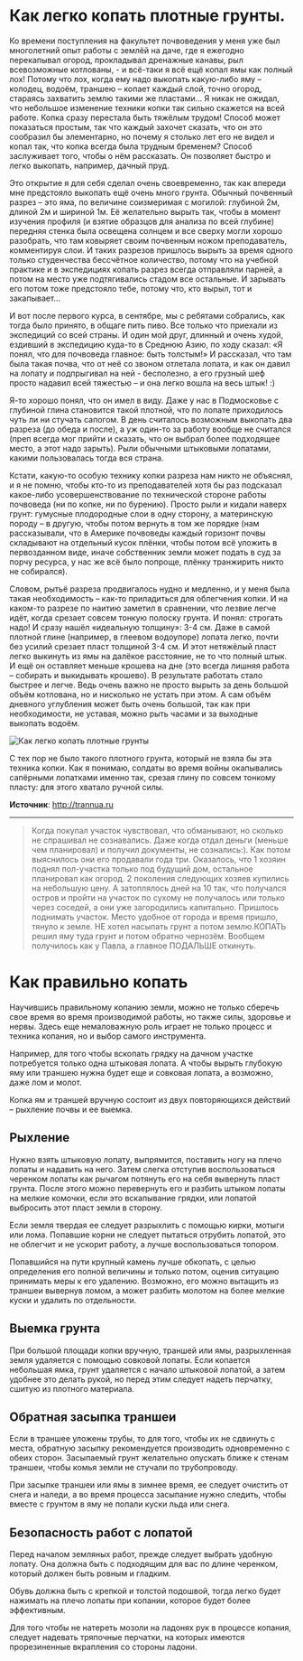 # Как легко копать плотные грунты.
Ко времени поступления на факультет почвоведения у меня уже был многолетний опыт работы с землёй на даче, где я ежегодно перекапывал огород, прокладывал дренажные канавы, рыл всевозможные котлованы, - и всё-таки я всё ещё копал ямы как полный лох! Потому что лох, когда ему надо выкопать какую-либо яму – колодец, водоём, траншею – копает каждый слой, точно огород, стараясь захватить землю такими же пластами… Я никак не ожидал, что небольшое изменение техники копки так сильно скажется на всей работе. Копка сразу перестала быть тяжёлым трудом! Способ может показаться простым, так что каждый захочет сказать, что он это сообразил бы элементарно, но почему я столько лет его не видел и копал так, что копка всегда была трудным бременем? Способ заслуживает того, чтобы о нём рассказать. Он позволяет быстро и легко выкопать, например, дачный пруд.

Это открытие я для себя сделал очень своевременно, так как впереди мне предстояло выкопать ещё очень много грунта. Обычный почвенный разрез – это яма, по величине соизмеримая с могилой: глубиной 2м, длиной 2м и шириной 1м. Её желательно вырыть так, чтобы в момент изучения профиля (и взятие образцов для анализа по всей глубине) передняя стенка была освещена солнцем и все сверху могли хорошо разобрать, что там ковыряет своим почвенным ножом преподаватель, комментируя слои. И таких разрезов пришлось вырыть за время одного только студенчества бессчётное количество, потому что на учебной практике и в экспедициях копать разрез всегда отправляли парней, а потом на место уже подтягивались стадом все остальные. И зарывать его потом тоже предстояло тебе, потому что, кто вырыл, тот и закапывает…

И вот после первого курса, в сентябре, мы с ребятами собрались, как тогда было принято, в общаге пить пиво. Все только что приехали из экспедиций со всей страны. И один мой друг, длинный и очень худой, ездивший в экспедицию куда-то в Среднюю Азию, по ходу сказал: «Я понял, что для почвоведа главное: быть толстым!» И рассказал, что там была такая почва, что от неё со звоном отлетала лопата, и как он давил на лопату и подпрыгивал на ней - бесполезно, а его грузный шеф просто надавил всей тяжестью – и она легко вошла на весь штык! :)

Я-то хорошо понял, что он имел в виду. Даже у нас в Подмосковье с глубиной глина становится такой плотной, что по лопате приходилось чуть ли ни стучать сапогом. В день считалось возможным выкопать два разреза (до обеда и после), а уж один-то за работу вообще не считался (преп всегда мог прийти и сказать, что он выбрал более подходящее место, а этот надо зарыть). Рыли обычными штыковыми лопатами, какими пользовалась тогда вся страна.

Кстати, какую-то особую технику копки разреза нам никто не объяснял, и я не помню, чтобы кто-то из преподавателей хотя бы раз подсказал какое-либо усовершенствование по технической стороне работы почвоведа (ни по копке, ни по бурению). Просто рыли и кидали наверх грунт: гумусные плодородные слои в одну сторону, а материнскую породу – в другую, чтобы потом вернуть в том же порядке (нам рассказывали, что в Америке почвоведы каждый горизонт почвы складывают на отдельный кусок плёнки, чтобы потом всё уложить в первозданном виде, иначе собственник земли может подать в суд за порчу ресурса, у нас же всё было попроще, плёнку транжирить никто не собирался).

Словом, рытьё разреза продвигалось нудно и медленно, и у меня была такая необходимость – как-то приладиться для облегчения копки. И на каком-то разрезе по наитию заметил в сравнении, что лезвие легче идёт, когда срезает совсем тонкую полоску грунта. И понял: строгать надо! И сразу нашёл «идеальную толщину»: 3-4 см. Даже в самой плотной глине (например, в глеевом водоупоре) лопата легко, почти без усилий срезает пласт толщиной 3-4 см. И этот нетяжёлый пласт легко выкинуть из ямы на далёкое расстояние, не то что полный штык. И ещё он оставляет меньше крошева на дне (это всегда лишняя работа – собирать и выкидывать крошево). В результате работать стало быстрее и легче. Ведь очень важно не просто вырыть за день большой объём котлована, но и нисколько не устать при этом. А сам объём дневного углубления может быть очень большой, так как при необходимости, не уставая, можно рыть часами и за выходные выкопать водоём.

![Как легко копать плотные грунты](/images/Village/easy_hard_grunt.jpg 'Как легко копать плотные грунты')

С тех пор не было такого плотного грунта, который не взяла бы эта техника копки. Как я понимаю, солдаты во время войны окапывались сапёрными лопатками именно так, срезая глину по совсем тонкому пласту: для этого хватало ручной силы.

**Источник**: http://trannua.ru

---
> Когда покупал участок чувствовал, что обманывают, но сколько не спрашивал не сознавались. Даже когда отдал деньги (меньше чем планировал) и получил документы, не сознались:). Как потом выяснилось они его продавали года три. Оказалось, что 1 хозяин поднял пол-участка только под будущий дом, остальное планировал как огород. 2 поколения следующих хозяев купились на небольшую цену. А затоплялось дней на 10 так, что получался остров и пройти на участок по сухому не получалось или только через соседей, а они уже загородились капитально. Пришлось поднимать участок. Место удобное от города и время пришло, тянуло к земле. НЕ хотел насыпать грунт а потом землю.КОПАТЬ решил яму туда грунт и потом обратно чернозём. Вообщем получилось как у Павла, а главное ПОДАЛЬШЕ откинуть.

# Как правильно копать
Научившись правильному копанию земли, можно не только сберечь свое время во время производимой работы, но также силы, здоровье и нервы. Здесь еще немаловажную роль играет не только процесс и техника копания, но и выбор самого инструмента.

Например, для того чтобы вскопать грядку на дачном участке потребуется только одна штыковая лопата. А чтобы вырыть глубокую яму или траншею нужна будет еще и совковая лопата, а возможно, даже лом и молот.

Копка ям и траншей вручную состоит из двух повторяющихся действий – рыхление почвы и ее выемка.

## Рыхление

Нужно взять штыковую лопату, выпрямится, поставить ногу на плечо лопаты и надавить на него. Затем слегка отступив воспользоваться черенком лопаты как рычагом потянуть его на себя вывернуть пласт грунта. После этого можно перевернуть его и разбить штыком лопаты на мелкие комочки, если это вскапывание грядки, или лопатой выбросить этот пласт земли в сторону.

Если земля твердая ее следует разрыхлить с помощью кирки, мотыги или лома. Попавшие корни не следует пытаться отрубить лопатой, это не облегчит и не ускорит работу, а лучше воспользоваться топором.

Попавшийся на пути крупный камень лучше обкопать, с целью определения его полной величины и только потом, оценив ситуацию принимать меры к его удалению. Возможно, его можно вытащить из траншеи вывернув ломом, а может разбить молотом на более мелкие куски и удалить по отдельности.

## Выемка грунта

При большой площади копки вручную, траншей или ямы, разрыхленная земля удаляется с помощью совковой лопаты. Если копается небольшая ямка, грунт удаляется с начало штыковой лопатой, а затем удобнее это делать рукой, но перед этим следует надеть перчатку, сшитую из плотного материала.

## Обратная засыпка траншеи

Если в траншее уложены трубы, то для того, чтобы их не сдвинуть с места, обратную засыпку рекомендуется производить одновременно с обеих сторон. Засыпаемый грунт желательно опускать ближе к стенам траншеи, чтобы комья земли не стучали по трубопроводу.

При засыпке траншеи или ямы в зимнее время, ее следует очистить от снега и наледи, а во время процесса засыпание нужно следить, чтобы вместе с грунтом в яму не попали куски льда или снега.

## Безопасность работ с лопатой

Перед началом земляных работ, прежде следует выбрать удобную лопату. Она должна быть с подходящим для вас по длине черенком, который должен быть ровным и гладким.

Обувь должна быть с крепкой и толстой подошвой, тогда легко будет нажимать на плечо лопаты при копании, которое будет более эффективным.

Для того чтобы не натереть мозоли на ладонях рук в процессе копания, следует надевать тряпочные перчатки, на которых имеются прорезиненные вкрапления со стороны ладони.
